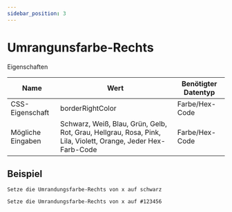 ```yaml
---
sidebar_position: 3
---
```


# Umrangunsfarbe-Rechts

Eigenschaften

| Name              | Wert              | Benötigter Datentyp   |
| ----              | ----              | --------------------- |
| CSS-Eigenschaft   | borderRightColor    | Farbe/Hex-Code           |
| Mögliche Eingaben | Schwarz, Weiß, Blau, Grün, Gelb, Rot, Grau, Hellgrau, Rosa, Pink, Lila, Violett, Orange, Jeder Hex-Farb-Code | Farbe/Hex-Code        |

## Beispiel
```
Setze die Umrandungsfarbe-Rechts von x auf schwarz

Setze die Umrandungsfarbe-Rechts von x auf #123456
```
